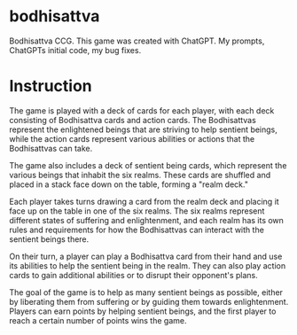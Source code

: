 # bodhisattva

Bodhisattva CCG. This game was created with ChatGPT. My prompts, ChatGPTs initial code, my bug fixes.

# Instruction

The game is played with a deck of cards for each player, with each deck consisting of Bodhisattva cards and action
cards. The Bodhisattvas represent the enlightened beings that are striving to help sentient beings, while the action
cards represent various abilities or actions that the Bodhisattvas can take.

The game also includes a deck of sentient being cards, which represent the various beings that inhabit the six realms.
These cards are shuffled and placed in a stack face down on the table, forming a "realm deck."

Each player takes turns drawing a card from the realm deck and placing it face up on the table in one of the six realms.
The six realms represent different states of suffering and enlightenment, and each realm has its own rules and
requirements for how the Bodhisattvas can interact with the sentient beings there.

On their turn, a player can play a Bodhisattva card from their hand and use its abilities to help the sentient being in
the realm. They can also play action cards to gain additional abilities or to disrupt their opponent's plans.

The goal of the game is to help as many sentient beings as possible, either by liberating them from suffering or by
guiding them towards enlightenment. Players can earn points by helping sentient beings, and the first player to reach a
certain number of points wins the game.